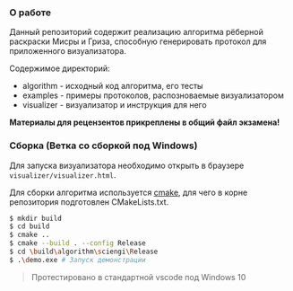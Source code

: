 ### О работе

Данный репозиторий содержит реализацию алгоритма рёберной раскраски Мисры и Гриза, 
способную генерировать протокол для приложенного визуализатора.

Содержимое директорий:
- algorithm  - исходный код алгоритма, его тесты 
- examples   - примеры протоколов, распозноваемые визуализатором
- visualizer - визуализатор и инструкция для него

**Материалы для рецензентов прикреплены в общий файл экзамена!**

### Сборка (Ветка со сборкой под Windows)

Для запуска визуализатора необходимо открыть в браузере `visualizer/visualizer.html`.

Для сборки алгоритма используется [cmake](https://cmake.org/), для чего в корне репозитория подготовлен CMakeLists.txt.
```bash
$ mkdir build
$ cd build
$ cmake ..
$ cmake --build . --config Release
$ cd \build\algorithm\sciengi\Release
$ .\demo.exe # Запуск демонстрации
```

> Протестировано в стандартной vscode под Windows 10

